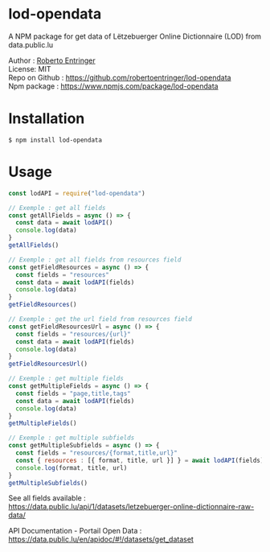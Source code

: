 # lod-opendata

A NPM package for get data of Lëtzebuerger Online Dictionnaire (LOD) from data.public.lu

Author : [Roberto Entringer](https://robertoentringer.com)  
License: MIT  
Repo on Github : https://github.com/robertoentringer/lod-opendata   
Npm package : https://www.npmjs.com/package/lod-opendata  

# Installation

```shell
$ npm install lod-opendata
```

# Usage

```js
const lodAPI = require("lod-opendata")

// Exemple : get all fields
const getAllFields = async () => {
  const data = await lodAPI()
  console.log(data)
}
getAllFields()

// Exemple : get all fields from resources field
const getFieldResources = async () => {
  const fields = "resources"
  const data = await lodAPI(fields)
  console.log(data)
}
getFieldResources()

// Exemple : get the url field from resources field
const getFieldResourcesUrl = async () => {
  const fields = "resources/{url}"
  const data = await lodAPI(fields)
  console.log(data)
}
getFieldResourcesUrl()

// Exemple : get multiple fields
const getMultipleFields = async () => {
  const fields = "page,title,tags"
  const data = await lodAPI(fields)
  console.log(data)
}
getMultipleFields()

// Exemple : get multiple subfields
const getMultipleSubfields = async () => {
  const fields = "resources/{format,title,url}"
  const { resources : [{ format, title, url }] } = await lodAPI(fields)
  console.log(format, title, url)
}
getMultipleSubfields()
```

See all fields available :  
https://data.public.lu/api/1/datasets/letzebuerger-online-dictionnaire-raw-data/  

API Documentation - Portail Open Data :   
https://data.public.lu/en/apidoc/#!/datasets/get_dataset

